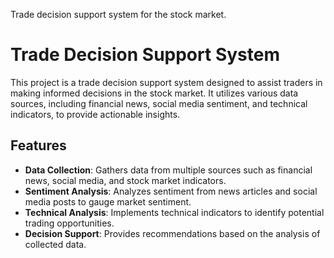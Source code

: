 Trade decision support system for the stock market.
# Trade Decision Support System
This project is a trade decision support system designed to assist traders in making informed decisions in the stock market. It utilizes various data sources, including financial news, social media sentiment, and technical indicators, to provide actionable insights.
## Features
- **Data Collection**: Gathers data from multiple sources such as financial news, social media, and stock market indicators.
- **Sentiment Analysis**: Analyzes sentiment from news articles and social media posts to gauge market sentiment.
- **Technical Analysis**: Implements technical indicators to identify potential trading opportunities.
- **Decision Support**: Provides recommendations based on the analysis of collected data.


